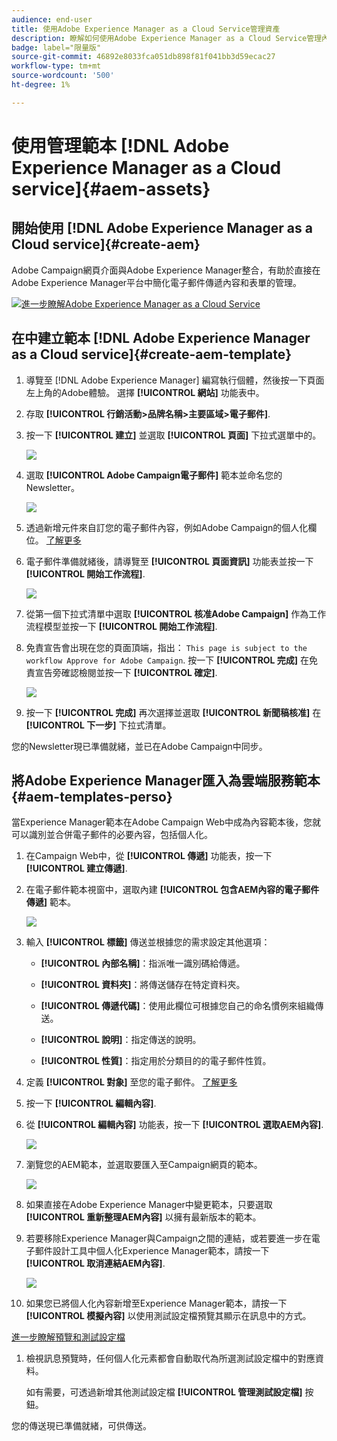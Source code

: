 ```yaml
---
audience: end-user
title: 使用Adobe Experience Manager as a Cloud Service管理資產
description: 瞭解如何使用Adobe Experience Manager as a Cloud Service管理內容
badge: label="限量版"
source-git-commit: 46892e8033fca051db898f81f041bb3d59ecac27
workflow-type: tm+mt
source-wordcount: '500'
ht-degree: 1%

---
```


# 使用管理範本 [!DNL Adobe Experience Manager as a Cloud service]{#aem-assets}

## 開始使用 [!DNL Adobe Experience Manager as a Cloud service]{#create-aem}

Adobe Campaign網頁介面與Adobe Experience Manager整合，有助於直接在Adobe Experience Manager平台中簡化電子郵件傳遞內容和表單的管理。

![](assets/do-not-localize/book.png)[進一步瞭解Adobe Experience Manager as a Cloud Service](https://experienceleague.adobe.com/docs/experience-manager-cloud-service/content/sites/authoring/getting-started/quick-start.html?lang=en)

## 在中建立範本 [!DNL Adobe Experience Manager as a Cloud service]{#create-aem-template}

1. 導覽至 [!DNL Adobe Experience Manager] 編寫執行個體，然後按一下頁面左上角的Adobe體驗。 選擇 **[!UICONTROL 網站]** 功能表中。

1. 存取 **[!UICONTROL 行銷活動>品牌名稱>主要區域>電子郵件]**.

1. 按一下 **[!UICONTROL 建立]** 並選取 **[!UICONTROL 頁面]** 下拉式選單中的。

   ![](assets/aem_1.png)

1. 選取 **[!UICONTROL Adobe Campaign電子郵件]** 範本並命名您的Newsletter。

   ![](assets/aem_2.png)

1. 透過新增元件來自訂您的電子郵件內容，例如Adobe Campaign的個人化欄位。 [了解更多](https://experienceleague.adobe.com/docs/experience-manager-65/content/sites/authoring/aem-adobe-campaign/campaign.html?lang=en#editing-email-content)

1. 電子郵件準備就緒後，請導覽至 **[!UICONTROL 頁面資訊]** 功能表並按一下 **[!UICONTROL 開始工作流程]**.

   ![](assets/aem_3.png)

1. 從第一個下拉式清單中選取 **[!UICONTROL 核准Adobe Campaign]** 作為工作流程模型並按一下 **[!UICONTROL 開始工作流程]**.

1. 免責宣告會出現在您的頁面頂端，指出： `This page is subject to the workflow Approve for Adobe Campaign`. 按一下 **[!UICONTROL 完成]** 在免責宣告旁確認檢閱並按一下 **[!UICONTROL 確定]**.

   ![](assets/aem_4.png)

1. 按一下 **[!UICONTROL 完成]** 再次選擇並選取 **[!UICONTROL 新聞稿核准]** 在 **[!UICONTROL 下一步]** 下拉式清單。

您的Newsletter現已準備就緒，並已在Adobe Campaign中同步。

## 將Adobe Experience Manager匯入為雲端服務範本{#aem-templates-perso}

當Experience Manager範本在Adobe Campaign Web中成為內容範本後，您就可以識別並合併電子郵件的必要內容，包括個人化。

1. 在Campaign Web中，從 **[!UICONTROL 傳遞]** 功能表，按一下 **[!UICONTROL 建立傳遞]**.

1. 在電子郵件範本視窗中，選取內建 **[!UICONTROL 包含AEM內容的電子郵件傳遞]** 範本。

   ![](assets/aem_5.png)

1. 輸入 **[!UICONTROL 標籤]** 傳送並根據您的需求設定其他選項：

   * **[!UICONTROL 內部名稱]**：指派唯一識別碼給傳遞。

   * **[!UICONTROL 資料夾]**：將傳送儲存在特定資料夾。

   * **[!UICONTROL 傳遞代碼]**：使用此欄位可根據您自己的命名慣例來組織傳送。

   * **[!UICONTROL 說明]**：指定傳送的說明。

   * **[!UICONTROL 性質]**：指定用於分類目的的電子郵件性質。

1. 定義 **[!UICONTROL 對象]** 至您的電子郵件。 [了解更多](../email/create-email.md#define-audience)

1. 按一下 **[!UICONTROL 編輯內容]**.

1. 從 **[!UICONTROL 編輯內容]** 功能表，按一下 **[!UICONTROL 選取AEM內容]**.

   ![](assets/aem_6.png)

1. 瀏覽您的AEM範本，並選取要匯入至Campaign網頁的範本。

   ![](assets/aem_8.png)

1. 如果直接在Adobe Experience Manager中變更範本，只要選取 **[!UICONTROL 重新整理AEM內容]** 以擁有最新版本的範本。

1. 若要移除Experience Manager與Campaign之間的連結，或若要進一步在電子郵件設計工具中個人化Experience Manager範本，請按一下 **[!UICONTROL 取消連結AEM內容]**.

   ![](assets/aem_9.png)

1. 如果您已將個人化內容新增至Experience Manager範本，請按一下 **[!UICONTROL 模擬內容]** 以使用測試設定檔預覽其顯示在訊息中的方式。

[進一步瞭解預覽和測試設定檔](../preview-test/preview-content.md)

1. 檢視訊息預覽時，任何個人化元素都會自動取代為所選測試設定檔中的對應資料。

   如有需要，可透過新增其他測試設定檔 **[!UICONTROL 管理測試設定檔]** 按鈕。

您的傳送現已準備就緒，可供傳送。

